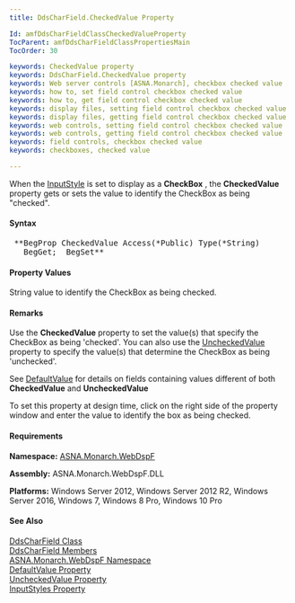 ```yaml
---
title: DdsCharField.CheckedValue Property

Id: amfDdsCharFieldClassCheckedValueProperty
TocParent: amfDdsCharFieldClassPropertiesMain
TocOrder: 30

keywords: CheckedValue property
keywords: DdsCharField.CheckedValue property
keywords: Web server controls [ASNA.Monarch], checkbox checked value
keywords: how to, set field control checkbox checked value
keywords: how to, get field control checkbox checked value
keywords: display files, setting field control checkbox checked value
keywords: display files, getting field control checkbox checked value
keywords: web controls, setting field control checkbox checked value
keywords: web controls, getting field control checkbox checked value
keywords: field controls, checkbox checked value
keywords: checkboxes, checked value

---
```


When the [ InputStyle](amfDdsCharFieldClassInputStyleProperty.html) is set to display as a **CheckBox** , the **CheckedValue** property gets or sets the value to identify the CheckBox as being "checked".

#### Syntax
<pre class="syntax"> **BegProp CheckedValue Access(*Public) Type(*String)
   BegGet;  BegSet** </pre>

#### Property Values
String value to identify the CheckBox as being checked.

#### Remarks
Use the **CheckedValue** property to set the value(s) that specify the CheckBox as being 'checked'. You can also use the [ UncheckedValue](amfDdsCharFieldClassUncheckedValueProperty.html) property to specify the value(s) that determine the CheckBox as being 'unchecked'.

See [ DefaultValue](amfDdsCharFieldClassDefaultValueProperty.html) for details on fields containing values different of both **CheckedValue** and **UncheckedValue** 

To set this property at design time, click on the right side of the property window and enter the value to identify the box as being checked.

#### Requirements
**Namespace:** [ASNA.Monarch.WebDspF](amfWebDspFNamespace.html)

**Assembly:** ASNA.Monarch.WebDspF.DLL

**Platforms:** Windows Server 2012, Windows Server 2012 R2, Windows Server 2016, Windows 7, Windows 8 Pro, Windows 10 Pro

#### See Also
[ DdsCharField Class](amfDdsCharFieldClass.html) <br /> [ DdsCharField Members](amfDdsCharFieldClassMembers.html) <br /> [ ASNA.Monarch.WebDspF Namespace](amfWebDspFNamespace.html) <br /> [ DefaultValue Property](amfDdsCharFieldClassDefaultValueProperty.html) <br /> [ UncheckedValue Property](amfDdsCharFieldClassUncheckedValueProperty.html) <br /> [ InputStyles Property](amfDdsCharFieldClassInputStyleProperty.html) 
